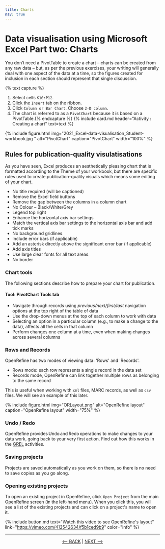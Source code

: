 ```yaml
---
title: Charts
nav: true
---
```


# Data visualisation using Microsoft Excel Part two: Charts

You don’t need a PivotTable to create a chart – charts can be created from any raw data – but, as per the previous exercises, your writing will generally deal with one aspect of the data at a time, so the figures created for inclusion in each section should represent that single discussion. 

{% text capture %}
1.	Select cells `K10:P12`.
2.	Click the `Insert` tab on the ribbon.
3.	Click `Column or Bar Chart`.  Choose `2-D column`.
4.	The chart is referred to as a `PivotChart` because it is based on a PivotTable.{% endcapture %} 
{% include card.md header="Activity : Creating a chart" text=text %}

{% include figure.html img="2021_Excel-data-visualisation_Student-workbook.jpg " alt="PivotChart" caption="PivotChart" width="100%" %}

## Rules for publication-quality visulatisations

As you have seen, Excel produces an aesthetically pleasing chart that is formatted according to the Theme of your workbook, but there are specific rules used to create publication-quality visuals which means some editing of your chart.

- No title required (will be captioned)
- Remove the Excel field buttons
- Remove the gap between the columns in a column chart
- No Colour – Black/White/Grey
- Legend top right
- Enhance the horizontal axis bar settings
- Match the vertical axis bar settings to the horizontal axis bar and add tick marks
- No background gridlines
- Include error bars (if applicable)
- Add an asterisk directly above the significant error bar (if applicable)
- Add axis titles
- Use large clear fonts for all text areas
- No border

### Chart tools

The following sections describe how to prepare your chart for publication. 

#### Tool: PivotChart Tools tab

- Navigate through records using *previous/next/first/last* navigation options at the top right of the table of data
- Use the drop-down menus at the top of each column to work with data
- Selecting an option in a particular column (e.g., to make a change to the data), affects all the cells in that column 
- Perform changes one column at a time, even when making changes across several columns 


###  Rows and Records

OpenRefine has two modes of viewing data: 'Rows' and 'Records'. 
- Rows mode: each row represents a single record in the data set
- Records mode, OpenRefine can link together multiple rows as belonging to the same record 

This is useful when working with `xml` files, MARC records, as well as `csv` files. We will see an example of this later.

{% include figure.html img="ORLayout.png" alt="OpenRefine layout" caption="OpenRefine layout" width="75%" %}

### Undo / Redo

OpenRefine provides Undo and Redo operations to make changes to your data work, going back to your very first action. Find out how this works in the [GREL](https://griffithunilibrary.github.io/intro-data-wrangle/content/6-lesson.html) activities. 

### Saving projects

Projects are saved automatically as you work on them,  so there is no need to save copies as you go along. 

### Opening existing projects

To open an existing project in OpenRefine, click  `Open Project`  from the main OpenRefine screen (in the left-hand menu). 
When you click this, you will see a list of the existing projects and can click on a project's name to open it.

{% include button.md text="Watch this video to see OpenRefine's layout" link="https://vimeo.com/412542634/f5b1ced9b9" color="info" %}

-----

<p align="center">
  <a href="https://griffithunilibrary.github.io/intro-data-wrangle/content/2-tables.html"><-- BACK</a> |
  <a href="https://griffithunilibrary.github.io/intro-data-wrangle/content/4-lesson.html">NEXT --></a>
</p>
